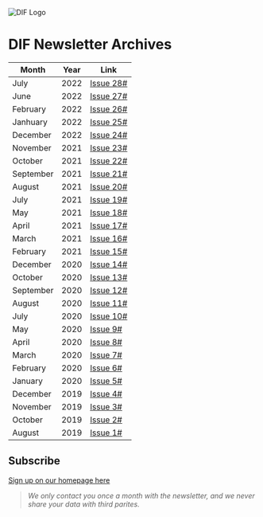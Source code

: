![DIF Logo](https://raw.githubusercontent.com/decentralized-identity/universal-resolver/master/docs/logo-dif.png)

# DIF Newsletter Archives


| Month | Year | Link | 
| ----------- | -------------- | ---------------- |
| July | 2022 | [Issue 28#](https://blog.identity.foundation/dif-monthly-28/) |
| June | 2022 | [Issue 27#](https://blog.identity.foundation/dif-monthly-27/) |
| February | 2022 | [Issue 26#](https://blog.identity.foundation/dif-monthly-26/) |
| Janhuary | 2022 | [Issue 25#](https://blog.identity.foundation/dif-monthly-25/)
| December | 2022 | [Issue 24#](https://blog.identity.foundation/dif-monthly-24)
| November | 2021 | [Issue 23#](https://blog.identity.foundation/dif-monthly-23/) 
| October | 2021 | [Issue 22#](https://blog.identity.foundation/dif-monthly-22/) 
| September | 2021 | [Issue 21#](https://blog.identity.foundation/dif-monthly-21/) 
| August | 2021 | [Issue 20#](https://blog.identity.foundation/dif-monthly-20/) 
| July | 2021 | [Issue 19#](https://blog.identity.foundation/dif-monthly-19/) 
| May | 2021 | [Issue 18#](https://blog.identity.foundation/dif-monthly-18/) 
| April | 2021 | [Issue 17#](https://blog.identity.foundation/dif-monthly-17/) 
| March | 2021 | [Issue 16#](https://blog.identity.foundation/dif-monthly-16/) 
| February | 2021 |[Issue 15#](https://blog.identity.foundation/dif-monthly-15/)
| December | 2020 | [Issue 14#](https://blog.identity.foundation/dif-monthly-14/) 
| October | 2020 | [Issue 13#](https://blog.identity.foundation/dif-monthly-13/) 
| September | 2020 | [Issue 12#](https://blog.identity.foundation/dif-monthly-12/) 
| August | 2020 | [Issue 11#](https://blog.identity.foundation/dif-monthly-11/) 
| July | 2020 | [Issue 10#](https://blog.identity.foundation/dif-monthly-10/) 
| May | 2020 | [Issue 9#](https://blog.identity.foundation/dif-monthly-9/) 
| April | 2020 | [Issue 8#](https://blog.identity.foundation/dif-monthly-8/) 
| March | 2020 | [Issue 7#](https://blog.identity.foundation/dif-monthly-7/) 
| February | 2020 | [Issue 6#](https://blog.identity.foundation/dif-monthly-6/) 
| January | 2020 | [Issue 5#](https://blog.identity.foundation/dif-monthly-5/) 
| December | 2019 | [Issue 4#](https://blog.identity.foundation/dif-monthly-4/) 
| November | 2019 | [Issue 3#](https://blog.identity.foundation/dif-monthly-3/)
| October | 2019 | [Issue 2#](https://blog.identity.foundation/dif-monthly-2/)
| August | 2019 | [Issue 1#](https://blog.identity.foundation/dif-monthly-1-edit-c/)


## Subscribe

[Sign up on our homepage here](https://identity.foundation/)
>_We only contact you once a month with the newsletter, and we never share your data with third parites._

